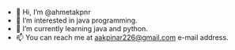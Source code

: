 - 👋 Hi, I’m @ahmetakpnr
- 👀 I’m interested in java programming.
- 🌱 I’m currently learning java and python.
- 📫 You can reach me at aakpinar226@gmail.com e-mail address.

<!---
ahmetakpnr/ahmetakpnr is a ✨ special ✨ repository because its `README.md` (this file) appears on your GitHub profile.
You can click the Preview link to take a look at your changes.
--->
